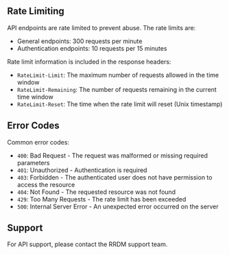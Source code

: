 ## Rate Limiting

API endpoints are rate limited to prevent abuse. The rate limits are:

- General endpoints: 300 requests per minute
- Authentication endpoints: 10 requests per 15 minutes

Rate limit information is included in the response headers:

- `RateLimit-Limit`: The maximum number of requests allowed in the time window
- `RateLimit-Remaining`: The number of requests remaining in the current time window
- `RateLimit-Reset`: The time when the rate limit will reset (Unix timestamp)

## Error Codes

Common error codes:

- `400`: Bad Request - The request was malformed or missing required parameters
- `401`: Unauthorized - Authentication is required
- `403`: Forbidden - The authenticated user does not have permission to access the resource
- `404`: Not Found - The requested resource was not found
- `429`: Too Many Requests - The rate limit has been exceeded
- `500`: Internal Server Error - An unexpected error occurred on the server

## Support

For API support, please contact the RRDM support team.
